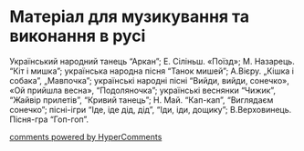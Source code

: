 <div id="hypercomments_widget" class="js-hypercomments-widget invisible"></div>

# Матеріал для музикування  та виконання в русі

Український народний танець “Аркан”;   Е. Сіліньш. «Поїзд»; М. Назарець. “Кіт і мишка”; українська народна пісня “Танок мишей”; А.Вієру. „Кішка і собака”, „Мавпочка”; українські народні пісні “Вийди, вийди, сонечко», «Ой прийшла весна», “Подоляночка”; українські веснянки “Чижик”, “Жайвір прилетів”, “Кривий танець”; Н. Май. “Кап-кап”, “Виглядаєм сонечко”;  пісні-ігри  “Іде, іде дід, дід”, “Іди, іди, дощику”;  В.Верховинець. Пісня-гра “Гоп-гоп”.

<div class="js-hypercomments-container">
    <a href="http://hypercomments.com" class="hc-link" title="comments widget">comments powered by HyperComments</a>
</div>